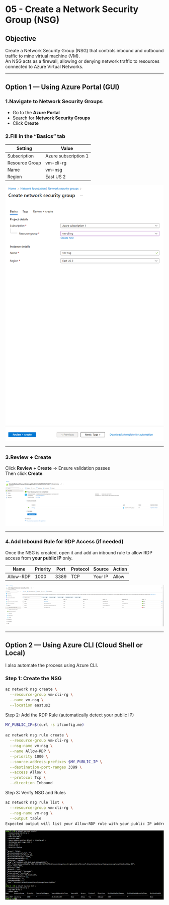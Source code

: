 # 05 - Create a Network Security Group (NSG)

## Objective

Create a Network Security Group (NSG) that controls inbound and outbound traffic to mine virtual machine (VM).  
An NSG acts as a firewall, allowing or denying network traffic to resources connected to Azure Virtual Networks.

---

## Option 1 — Using Azure Portal (GUI)

### 1️.Navigate to Network Security Groups
- Go to the **Azure Portal**
- Search for **Network Security Groups**
- Click **Create**

### 2️.Fill in the “Basics” tab

| Setting         | Value               |
|-----------------|---------------------|
| Subscription     | Azure subscription 1 |
| Resource Group   | vm-cli-rg |
| Name             | vm-nsg |
| Region           | East US 2 |

![Create NSG](../images/19.Create-nsg.png)

---

### 3️.Review + Create

Click **Review + Create** → Ensure validation passes   
Then click **Create**.

![NSG Deployment Complete](../images/20.nsg-deployment-is-complete.png)

---

### 4️.Add Inbound Rule for RDP Access (if needed)

Once the NSG is created, open it and add an inbound rule to allow RDP access from **your public IP** only.

| Name      | Priority | Port | Protocol | Source      | Action |
|------------|-----------|------|-----------|--------------|---------|
| Allow-RDP | 1000      | 3389 | TCP       | Your IP      | Allow  |

![Rule for RDP Access](../images/21.rule-for-rdp-access.png)

---

## Option 2 — Using Azure CLI (Cloud Shell or Local)

I also automate the process using Azure CLI.

### Step 1: Create the NSG
```bash
az network nsg create \
  --resource-group vm-cli-rg \
  --name vm-nsg \
  --location eastus2
```
Step 2: Add the RDP Rule (automatically detect your public IP)

```bash
MY_PUBLIC_IP=$(curl -s ifconfig.me)

az network nsg rule create \
  --resource-group vm-cli-rg \
  --nsg-name vm-nsg \
  --name Allow-RDP \
  --priority 1000 \
  --source-address-prefixes $MY_PUBLIC_IP \
  --destination-port-ranges 3389 \
  --access Allow \
  --protocol Tcp \
  --direction Inbound
```

Step 3: Verify NSG and Rules

```bash
az network nsg rule list \
  --resource-group vm-cli-rg \
  --nsg-name vm-nsg \
  --output table
Expected output will list your Allow-RDP rule with your public IP address.
```
![NSG Deployment Complete](../images/22.nsg-cli-deployment.png)
